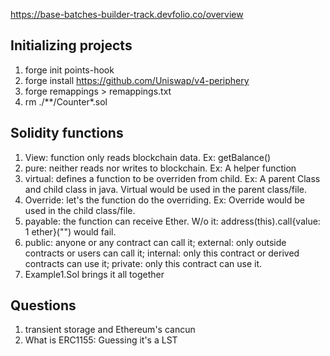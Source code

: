 https://base-batches-builder-track.devfolio.co/overview

## Initializing projects
1. forge init points-hook
2. forge install https://github.com/Uniswap/v4-periphery
3. forge remappings > remappings.txt
4. rm ./**/Counter*.sol

## Solidity functions
1. View: function only reads blockchain data. Ex: getBalance()
2. pure: neither reads nor writes to blockchain. Ex: A helper function
3. virtual: defines a function to be overriden from child. Ex: A parent Class and child class in java. Virtual would be used in the parent class/file.
4. Override: let's the function do the overriding. Ex: Override would be used in the child class/file.
5. payable: the function can receive Ether. W/o it: address(this).call{value: 1 ether}("") would fail.
6. public: anyone or any contract can call it; external: only outside contracts or users can call it; internal: only this contract or derived contracts can use it; private: only this contract can use it.
7. Example1.Sol brings it all together

## Questions
1. transient storage and Ethereum's cancun
2. What is ERC1155: Guessing it's a LST

